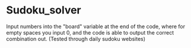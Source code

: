 # Sudoku_solver

Input numbers into the "board" variable at the end of the code, where for empty spaces you input 0, and the code is able to output the correct combination out. (Tested through daily sudoku websites)
